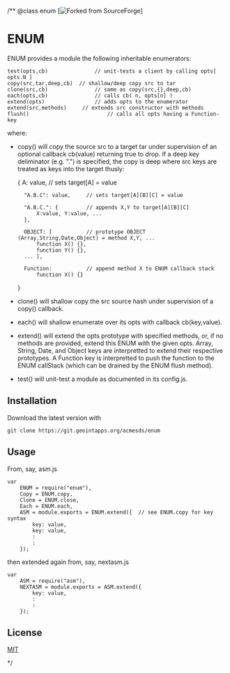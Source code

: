 /**
@class enum [![Forked from SourceForge](https://sourceforge.net)]
# ENUM

ENUM provides a module the following inheritable enumerators:

	test(opts,cb) 				// unit-tests a client by calling opts[ opts.N ] 
	copy(src,tar,deep,cb)  // shallow/deep copy src to tar
	clone(src,cb) 				// same as copy(src,{},deep,cb) 
	each(opts,cb) 				// calls cb( n, opts[n] )
	extend(opts) 				// adds opts to the enumerator
	extend(src,methods) 	// extends src constructor with methods
	flush() 						// calls all opts having a Function-key
 
where:

+ copy() will copy the source src to a target tar under supervision of an optional callback 
cb(value) returning true to drop.  If a deep key deliminator (e.g. ".") is 
specified, the copy is deep where src keys are treated as keys into the target thusly:

	{
		A: value,			// sets target[A] = value

		"A.B.C": value, 	// sets target[A][B][C] = value

		"A.B.C.": {			// appends X,Y to target[A][B][C]
			X:value, Y:value, ...
		},	

		OBJECT: [ 			// prototype OBJECT (Array,String,Date,Object) = method X,Y, ...
			function X() {}, 
			function Y() {}, 
		... ],

		Function: 			// append method X to ENUM callback stack
			function X() {}
	}

+ clone() will shallow copy the src source hash under supervision of a copy() callback.  

+ each() will shallow enumerate over its opts with callback cb(key,value).
	
+ extend() will extend the opts prototype with specified methods, or, if no methods are provided, 
extend this ENUM with the given opts.  Array, String, Date, and Object keys are 
interpretted to extend their respective prototypes.  A Function key is interpretted
to push the function to the ENUM callStack (which can be drained by the ENUM flush
method).
	
+ test() will unit-test a module as documented in its config.js.

## Installation

Download the latest version with

	git clone https://git.geointapps.org/acmesds/enum
	
## Usage

From, say, asm.js

	var
		ENUM = require("enum"),
		Copy = ENUM.copy,
		Clone = ENUM.close,
		Each = ENUM.each,
		ASM = module.exports = ENUM.extend({  // see ENUM.copy for key syntax
			key: value,
			key: value,
			:
			:
		});

then extended again from, say, nextasm.js

	var 
		ASM = require("asm"),
		NEXTASM = module.exports = ASM.extend({
			key: value,
			:
			:
		});


## License

[MIT](LICENSE)

*/
